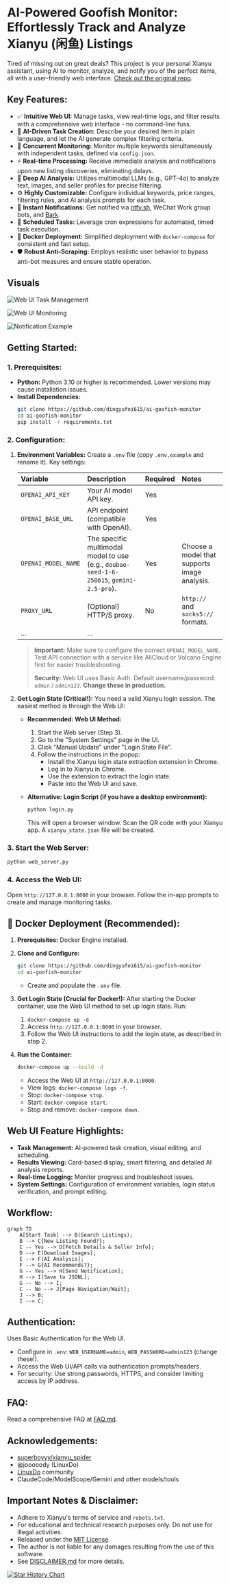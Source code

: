 # AI-Powered Goofish Monitor: Effortlessly Track and Analyze Xianyu (闲鱼) Listings

Tired of missing out on great deals? This project is your personal Xianyu assistant, using AI to monitor, analyze, and notify you of the perfect items, all with a user-friendly web interface.  [Check out the original repo](https://github.com/dingyufei615/ai-goofish-monitor).

## Key Features:

*   ✅ **Intuitive Web UI:** Manage tasks, view real-time logs, and filter results with a comprehensive web interface - no command-line fuss.
*   🧠 **AI-Driven Task Creation:**  Describe your desired item in plain language, and let the AI generate complex filtering criteria.
*   🚀 **Concurrent Monitoring:**  Monitor multiple keywords simultaneously with independent tasks, defined via `config.json`.
*   ⚡️ **Real-time Processing:**  Receive immediate analysis and notifications upon new listing discoveries, eliminating delays.
*   🤖 **Deep AI Analysis:**  Utilizes multimodal LLMs (e.g., GPT-4o) to analyze text, images, and seller profiles for precise filtering.
*   ⚙️ **Highly Customizable:**  Configure individual keywords, price ranges, filtering rules, and AI analysis prompts for each task.
*   🔔 **Instant Notifications:**  Get notified via [ntfy.sh](https://ntfy.sh/), WeChat Work group bots, and [Bark](https://bark.day.app/).
*   📅 **Scheduled Tasks:**  Leverage cron expressions for automated, timed task execution.
*   🐳 **Docker Deployment:**  Simplified deployment with `docker-compose` for consistent and fast setup.
*   🛡️ **Robust Anti-Scraping:**  Employs realistic user behavior to bypass anti-bot measures and ensure stable operation.

## Visuals

![Web UI Task Management](static/img.png)

![Web UI Monitoring](static/img_1.png)

![Notification Example](static/img_2.png)

## Getting Started:

### 1. Prerequisites:

*   **Python:** Python 3.10 or higher is recommended. Lower versions may cause installation issues.
*   **Install Dependencies:**
    ```bash
    git clone https://github.com/dingyufei615/ai-goofish-monitor
    cd ai-goofish-monitor
    pip install -r requirements.txt
    ```

### 2. Configuration:

1.  **Environment Variables:** Create a `.env` file (copy `.env.example` and rename it).  Key settings:

    | Variable             | Description                                            | Required | Notes                                                                                                                               |
    | :------------------- | :----------------------------------------------------- | :------- | :---------------------------------------------------------------------------------------------------------------------------------- |
    | `OPENAI_API_KEY`     | Your AI model API key.                                 | Yes      |                                                                                                                                     |
    | `OPENAI_BASE_URL`    | API endpoint (compatible with OpenAI).                | Yes      |                                                                                                                                     |
    | `OPENAI_MODEL_NAME`  | The specific multimodal model to use (e.g., `doubao-seed-1-6-250615`, `gemini-2.5-pro`). | Yes      | Choose a model that supports image analysis.                                                                                    |
    | `PROXY_URL`          | (Optional) HTTP/S proxy.                             | No       |  `http://` and `socks5://` formats.                                                                                                      |
    | ...                  | ...                                                    |          |                                                                                                                                     |

    > **Important:**  Make sure to configure the correct `OPENAI_MODEL_NAME`.  Test API connection with a service like AliCloud or Volcano Engine first for easier troubleshooting.
    >
    > **Security:**  Web UI uses Basic Auth. Default username/password: `admin` / `admin123`.  **Change these in production.**

2.  **Get Login State (Critical!):**  You need a valid Xianyu login session. The easiest method is through the Web UI:

    *   **Recommended: Web UI Method:**
        1.  Start the Web server (Step 3).
        2.  Go to the "System Settings" page in the UI.
        3.  Click "Manual Update" under "Login State File".
        4.  Follow the instructions in the popup:
            *   Install the Xianyu login state extraction extension in Chrome.
            *   Log in to Xianyu in Chrome.
            *   Use the extension to extract the login state.
            *   Paste into the Web UI and save.

    *   **Alternative: Login Script (if you have a desktop environment):**
        ```bash
        python login.py
        ```
        This will open a browser window. Scan the QR code with your Xianyu app. A `xianyu_state.json` file will be created.

### 3. Start the Web Server:

```bash
python web_server.py
```

### 4. Access the Web UI:

Open `http://127.0.0.1:8000` in your browser.  Follow the in-app prompts to create and manage monitoring tasks.

## 🐳 Docker Deployment (Recommended):

1.  **Prerequisites:** Docker Engine installed.
2.  **Clone and Configure:**

    ```bash
    git clone https://github.com/dingyufei615/ai-goofish-monitor
    cd ai-goofish-monitor
    ```
    *   Create and populate the `.env` file.
3.  **Get Login State (Crucial for Docker!):**  After starting the Docker container, use the Web UI method to set up login state. Run:

    1.  `docker-compose up -d`
    2.  Access `http://127.0.0.1:8000` in your browser.
    3.  Follow the Web UI instructions to add the login state, as described in step 2.

4.  **Run the Container:**

    ```bash
    docker-compose up --build -d
    ```

    *   Access the Web UI at `http://127.0.0.1:8000`.
    *   View logs: `docker-compose logs -f`.
    *   Stop: `docker-compose stop`.
    *   Start: `docker-compose start`.
    *   Stop and remove: `docker-compose down`.

## Web UI Feature Highlights:

*   **Task Management:** AI-powered task creation, visual editing, and scheduling.
*   **Results Viewing:**  Card-based display, smart filtering, and detailed AI analysis reports.
*   **Real-time Logging:** Monitor progress and troubleshoot issues.
*   **System Settings:** Configuration of environment variables, login status verification, and prompt editing.

## Workflow:

```mermaid
graph TD
    A[Start Task] --> B(Search Listings);
    B --> C{New Listing Found?};
    C -- Yes --> D[Fetch Details & Seller Info];
    D --> E[Download Images];
    E --> F[AI Analysis];
    F --> G{AI Recommends?};
    G -- Yes --> H[Send Notification];
    H --> I[Save to JSONL];
    G -- No --> I;
    C -- No --> J[Page Navigation/Wait];
    J --> B;
    I --> C;
```

## Authentication:

Uses Basic Authentication for the Web UI.

*   Configure in `.env`:  `WEB_USERNAME=admin`,  `WEB_PASSWORD=admin123` (change these!).
*   Access the Web UI/API calls via authentication prompts/headers.
*   For security: Use strong passwords, HTTPS, and consider limiting access by IP address.

## FAQ:

Read a comprehensive FAQ at [FAQ.md](FAQ.md).

## Acknowledgements:

*   [superboyyy/xianyu_spider](https://github.com/superboyyy/xianyu_spider)
*   @jooooody (LinuxDo)
*   [LinuxDo](https://linux.do/) community
*   ClaudeCode/ModelScope/Gemini and other models/tools

## Important Notes & Disclaimer:

*   Adhere to Xianyu's terms of service and `robots.txt`.
*   For educational and technical research purposes only. Do not use for illegal activities.
*   Released under the [MIT License](LICENSE).
*   The author is not liable for any damages resulting from the use of this software.
*   See [DISCLAIMER.md](DISCLAIMER.md) for more details.

[![Star History Chart](https://api.star-history.com/svg?repos=dingyufei615/ai-goofish-monitor&type=Date)](https://star-history.com/#dingyufei615/ai-goofish-monitor&Date)